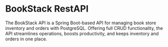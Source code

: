 # BookStack RestAPI
 The BookStack API is a Spring Boot-based API for managing book store inventory and orders with PostgreSQL. Offering full CRUD functionality, the API streamlines operations, boosts productivity, and keeps inventory and orders in one place.
